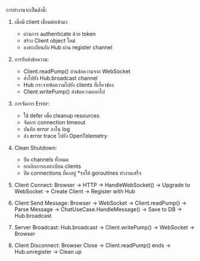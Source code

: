 การทำงานจะเป็นดังนี้:

01. เมื่อมี client เชื่อมต่อเข้ามา:
    * ผ่านการ authenticate ด้วย token
    * สร้าง Client object ใหม่
    * ลงทะเบียนกับ Hub ผ่าน register channel

02. การรับส่งข้อความ:
    * Client.readPump() อ่านข้อความจาก WebSocket
    * ส่งไปยัง Hub.broadcast channel
    * Hub กระจายข้อความไปยัง clients ที่เกี่ยวข้อง
    * Client.writePump() ส่งข้อความออกไป

03. การจัดการ Error:
    * ใช้ defer เพื่อ cleanup resources
    * จัดการ connection timeout
    * บันทึก error ลงใน log
    * ส่ง error trace ไปยัง OpenTelemetry

04. Clean Shutdown:
    * ปิด channels ทั้งหมด
    * ยกเลิกการลงทะเบียน clients
    * ปิด connections ที่คงอยู่
    *รอให้ goroutines ทำงานเสร็จ


1. Client Connect:
   Browser -> HTTP -> HandleWebSocket()
                  -> Upgrade to WebSocket
                  -> Create Client
                  -> Register with Hub

2. Client Send Message:
   Browser -> WebSocket -> Client.readPump()
                       -> Parse Message
                       -> ChatUseCase.HandleMessage()
                       -> Save to DB
                       -> Hub.broadcast

3. Server Broadcast:
   Hub.broadcast -> Client.writePump()
                 -> WebSocket
                 -> Browser

4. Client Disconnect:
   Browser Close -> Client.readPump() ends
                 -> Hub.unregister
                 -> Clean up